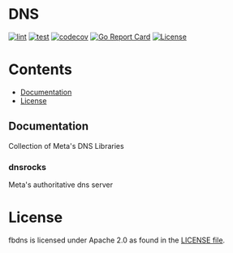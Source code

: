 # DNS
[![lint](https://github.com/facebookincubator/dns/actions/workflows/lint.yml/badge.svg)](https://github.com/facebookincubator/dns/actions/workflows/lint.yml)
[![test](https://github.com/facebookincubator/dns/actions/workflows/test.yml/badge.svg)](https://github.com/facebookincubator/dns/actions/workflows/test.yml)
[![codecov](https://codecov.io/gh/facebookincubator/dns/branch/main/graph/badge.svg?token=ZX57JNHD7G)](https://codecov.io/gh/facebookincubator/dns)
[![Go Report Card](https://goreportcard.com/badge/github.com/facebookincubator/dns/dnsrocks)](https://goreportcard.com/report/github.com/facebookincubator/dns/dnsrocks)
[![License](https://img.shields.io/badge/License-Apache_2.0-blue.svg)](https://opensource.org/licenses/Apache-2.0)


# Contents


- [Documentation](#Documentation)
- [License](#License)

## Documentation
Collection of Meta's DNS Libraries



### dnsrocks
Meta's authoritative dns server

# License
fbdns is licensed under Apache 2.0 as found in the [LICENSE file](LICENSE).
